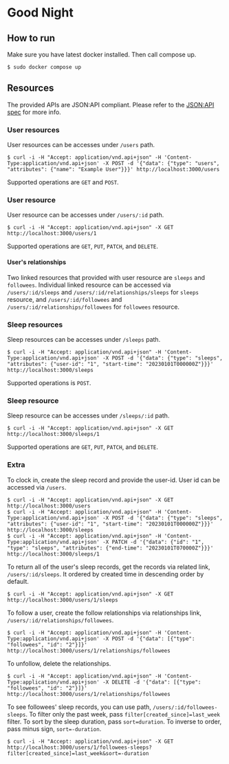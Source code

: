 # Good Night

## How to run

Make sure you have latest docker installed. Then call compose up.

```shell
$ sudo docker compose up
```

## Resources

The provided APIs are JSON:API compliant. Please refer to the [JSON:API spec](https://jsonapi.org/format/1.0/) for more info.

### User resources

User resources can be accesses under `/users` path.

```shell
$ curl -i -H "Accept: application/vnd.api+json" -H 'Content-Type:application/vnd.api+json' -X POST -d '{"data": {"type": "users", "attributes": {"name": "Example User"}}}' http://localhost:3000/users
```

Supported operations are `GET` and `POST`.

### User resource

User resource can be accesses under `/users/:id` path.

```shell
$ curl -i -H "Accept: application/vnd.api+json" -X GET http://localhost:3000/users/1
```

Supported operations are `GET`, `PUT`, `PATCH`, and `DELETE`.

#### User's relationships

Two linked resources that provided with user resource are `sleeps` and `followees`. Individual linked resource can be accessed via `/users/:id/sleeps` and `/users/:id/relationships/sleeps` for `sleeps` resource, and `/users/:id/followees` and `/users/:id/relationships/followees` for `followees` resource.

### Sleep resources

Sleep resources can be accesses under `/sleeps` path.

```shell
$ curl -i -H "Accept: application/vnd.api+json" -H 'Content-Type:application/vnd.api+json' -X POST -d '{"data": {"type": "sleeps", "attributes": {"user-id": "1", "start-time": "20230101T000000Z"}}}' http://localhost:3000/sleeps
```

Supported operations is `POST`.

### Sleep resource

Sleep resource can be accesses under `/sleeps/:id` path.

```shell
$ curl -i -H "Accept: application/vnd.api+json" -X GET http://localhost:3000/sleeps/1
```

Supported operations are `GET`, `PUT`, `PATCH`, and `DELETE`.

### Extra

To clock in, create the sleep record and provide the user-id. User id can be accessed via `/users`.

```shell
$ curl -i -H "Accept: application/vnd.api+json" -X GET http://localhost:3000/users
$ curl -i -H "Accept: application/vnd.api+json" -H 'Content-Type:application/vnd.api+json' -X POST -d '{"data": {"type": "sleeps", "attributes": {"user-id": "1", "start-time": "20230101T000000Z"}}}' http://localhost:3000/sleeps
$ curl -i -H "Accept: application/vnd.api+json" -H 'Content-Type:application/vnd.api+json' -X PATCH -d '{"data": {"id": "1", "type": "sleeps", "attributes": {"end-time": "20230101T070000Z"}}}' http://localhost:3000/sleeps/1
```

To return all of the user's sleep records, get the records via related link, `/users/:id/sleeps`. It ordered by created time in descending order by default.

```shell
$ curl -i -H "Accept: application/vnd.api+json" -X GET http://localhost:3000/users/1/sleeps
```

To follow a user, create the follow relationships via relationships link, `/users/:id/relationships/followees`.

```shell
$ curl -i -H "Accept: application/vnd.api+json" -H 'Content-Type:application/vnd.api+json' -X POST -d '{"data": [{"type": "followees", "id": "2"}]}' http://localhost:3000/users/1/relationships/followees
```

To unfollow, delete the relationships.

```shell
$ curl -i -H "Accept: application/vnd.api+json" -H 'Content-Type:application/vnd.api+json' -X DELETE -d '{"data": [{"type": "followees", "id": "2"}]}' http://localhost:3000/users/1/relationships/followees
```

To see followees' sleep records, you can use path, `/users/:id/followees-sleeps`.
To filter only the past week, pass `filter[created_since]=last_week` filter. To sort by the sleep duration, pass `sort=duration`. To inverse to order, pass minus sign, `sort=-duration`.

```shell
$ curl -i -H "Accept: application/vnd.api+json" -X GET http://localhost:3000/users/1/followees-sleeps?filter[created_since]=last_week&sort=-duration
```
